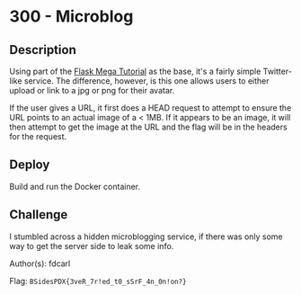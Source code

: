 # 300 - Microblog

## Description

Using part of the [Flask Mega Tutorial](https://blog.miguelgrinberg.com/post/the-flask-mega-tutorial-part-i-hello-world) as the base, it's a fairly simple Twitter-like service. The difference, however, is this one allows users to either upload or link to a jpg or png for their avatar.

If the user gives a URL, it first does a HEAD request to attempt to ensure the URL points to an actual image of a < 1MB. If it appears to be an image, it will then attempt to get the image at the URL and the flag will be in the headers for the request.

## Deploy

Build and run the Docker container.

## Challenge

I stumbled across a hidden microblogging service, if there was only some way to get the server side to leak some info.

Author(s): fdcarl

Flag: `BSidesPDX{3veR_7r!ed_t0_sSrF_4n_0n!on?}`
